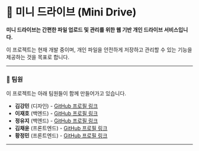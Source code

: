 # 🚀 미니 드라이브 (Mini Drive)

**미니 드라이브는 간편한 파일 업로드 및 관리를 위한 웹 기반 개인 드라이브 서비스입니다.**

이 프로젝트는 현재 개발 중이며, 개인 파일을 안전하게 저장하고 관리할 수 있는 기능을 제공하는 것을 목표로 합니다.

---

### 🤝 팀원

이 프로젝트는 아래 팀원들이 함께 만들어가고 있습니다.

* **김강민** (디자인) - [GitHub 프로필 링크](https://github.com/heehee8878)
* **이재호** (백엔드) - [GitHub 프로필 링크](https://github.com/jaehoya)
* **정유지** (백엔드) - [GitHub 프로필 링크](https://github.com/yuji4)
* **김채윤** (프론트엔드) - [GitHub 프로필 링크](https://github.com/jinbaaaaaang)
* **황정민** (프론트엔드) - [GitHub 프로필 링크](https://github.com/jmhwang-1028)

---

